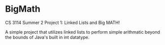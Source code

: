 # BigMath
 CS 3114 Summer 2 Project 1: Linked Lists and Big MATH!
 
 A simple project that utilizes linked lists to perform simple arithmatic beyond the bounds of Java's built in int datatype.
